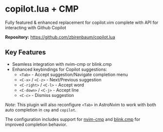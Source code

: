 # copilot.lua + CMP

Fully featured & enhanced replacement for copilot.vim complete with API for interacting with Github Copilot

**Repository:** <https://github.com/zbirenbaum/copilot.lua>

## Key Features

- Seamless integration with nvim-cmp or blink.cmp
- Enhanced keybindings for Copilot suggestions:
  - `<Tab>` - Accept suggestion/Navigate completion menu
  - `<C-x>` / `<C-z>` - Next/Previous suggestion
  - `<C-right>` / `<C-l>` - Accept word
  - `<C-down>` / `<C-j>` - Accept line
  - `<C-c>` - Dismiss suggestion
 
_Note_: This plugin will also reconfigure `<Tab>` in AstroNvim to work with both auto completion in `cmp` and `copilot`.

The configuration includes support for [nvim-cmp](https://github.com/hrsh7th/nvim-cmp) and [blink.cmp](https://github.com/Saghen/blink.cmp) for improved completion behavior.

<!-- vim: set ft=markdown: -->